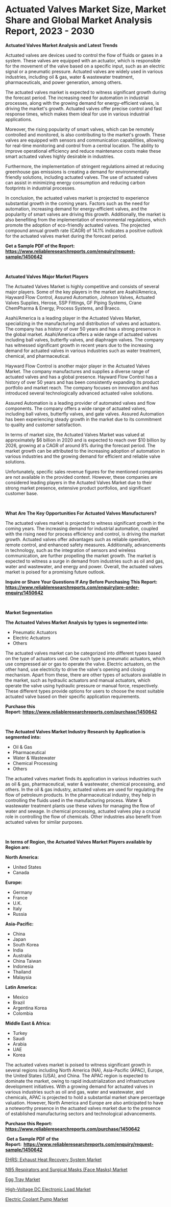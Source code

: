 <p><h1>Actuated Valves Market Size, Market Share and Global Market Analysis Report, 2023 - 2030</h1></p><p><strong>Actuated Valves Market Analysis and Latest Trends</strong></p>
<p><p>Actuated valves are devices used to control the flow of fluids or gases in a system. These valves are equipped with an actuator, which is responsible for the movement of the valve based on a specific input, such as an electric signal or a pneumatic pressure. Actuated valves are widely used in various industries, including oil & gas, water & wastewater treatment, pharmaceuticals, and power generation, among others.</p><p>The actuated valves market is expected to witness significant growth during the forecast period. The increasing need for automation in industrial processes, along with the growing demand for energy-efficient valves, is driving the market's growth. Actuated valves offer precise control and fast response times, which makes them ideal for use in various industrial applications.</p><p>Moreover, the rising popularity of smart valves, which can be remotely controlled and monitored, is also contributing to the market's growth. These valves are equipped with sensors and communication capabilities, allowing for real-time monitoring and control from a central location. The ability to improve operational efficiency and reduce maintenance costs make these smart actuated valves highly desirable in industries.</p><p>Furthermore, the implementation of stringent regulations aimed at reducing greenhouse gas emissions is creating a demand for environmentally friendly solutions, including actuated valves. The use of actuated valves can assist in minimizing energy consumption and reducing carbon footprints in industrial processes.</p><p>In conclusion, the actuated valves market is projected to experience substantial growth in the coming years. Factors such as the need for automation, increasing demand for energy-efficient valves, and the popularity of smart valves are driving this growth. Additionally, the market is also benefiting from the implementation of environmental regulations, which promote the adoption of eco-friendly actuated valves. The projected compound annual growth rate (CAGR) of 14.1% indicates a positive outlook for the actuated valves market during the forecast period.</p></p>
<p><strong>Get a Sample PDF of the Report:&nbsp; <a href="https://www.reliableresearchreports.com/enquiry/request-sample/1450642">https://www.reliableresearchreports.com/enquiry/request-sample/1450642</a></strong></p>
<p>&nbsp;</p>
<p><strong>Actuated Valves Major Market Players</strong></p>
<p><p>The Actuated Valves Market is highly competitive and consists of several major players. Some of the key players in the market are Asahi/America, Hayward Flow Control, Assured Automation, Johnson Valves, Actuated Valves Supplies, Herose, SSP Fittings, GF Piping Systems, Crane ChemPharma & Energy, Process Systems, and Braeco.</p><p>Asahi/America is a leading player in the Actuated Valves Market, specializing in the manufacturing and distribution of valves and actuators. The company has a history of over 50 years and has a strong presence in the global market. Asahi/America offers a wide range of actuated valves including ball valves, butterfly valves, and diaphragm valves. The company has witnessed significant growth in recent years due to the increasing demand for actuated valves in various industries such as water treatment, chemical, and pharmaceutical.</p><p>Hayward Flow Control is another major player in the Actuated Valves Market. The company manufactures and supplies a diverse range of actuated valves and has a global presence. Hayward Flow Control has a history of over 50 years and has been consistently expanding its product portfolio and market reach. The company focuses on innovation and has introduced several technologically advanced actuated valve solutions.</p><p>Assured Automation is a leading provider of automated valves and flow components. The company offers a wide range of actuated valves, including ball valves, butterfly valves, and gate valves. Assured Automation has been experiencing steady growth in the market due to its commitment to quality and customer satisfaction.</p><p>In terms of market size, the Actuated Valves Market was valued at approximately $6 billion in 2020 and is expected to reach over $10 billion by 2026, growing at a CAGR of around 8% during the forecast period. The market growth can be attributed to the increasing adoption of automation in various industries and the growing demand for efficient and reliable valve solutions.</p><p>Unfortunately, specific sales revenue figures for the mentioned companies are not available in the provided context. However, these companies are considered leading players in the Actuated Valves Market due to their strong market presence, extensive product portfolios, and significant customer base.</p></p>
<p>&nbsp;</p>
<p><strong>What Are The Key Opportunities For Actuated Valves Manufacturers?</strong></p>
<p><p>The actuated valves market is projected to witness significant growth in the coming years. The increasing demand for industrial automation, coupled with the rising need for process efficiency and control, is driving the market growth. Actuated valves offer advantages such as reliable operation, remote control, and enhanced safety measures. Additionally, advancements in technology, such as the integration of sensors and wireless communication, are further propelling the market growth. The market is expected to witness a surge in demand from industries such as oil and gas, water and wastewater, and energy and power. Overall, the actuated valves market is poised for a promising future outlook.</p></p>
<p><strong>Inquire or Share Your Questions If Any Before Purchasing This Report: <a href="https://www.reliableresearchreports.com/enquiry/pre-order-enquiry/1450642">https://www.reliableresearchreports.com/enquiry/pre-order-enquiry/1450642</a></strong></p>
<p>&nbsp;</p>
<p><strong>Market Segmentation</strong></p>
<p><strong>The Actuated Valves Market Analysis by types is segmented into:</strong></p>
<p><ul><li>Pneumatic Actuators</li><li>Electric Actuators</li><li>Others</li></ul></p>
<p><p>The actuated valves market can be categorized into different types based on the type of actuators used. One such type is pneumatic actuators, which use compressed air or gas to operate the valve. Electric actuators, on the other hand, use electricity to drive the valve's opening and closing mechanism. Apart from these, there are other types of actuators available in the market, such as hydraulic actuators and manual actuators, which operate the valve using hydraulic pressure or manual force, respectively. These different types provide options for users to choose the most suitable actuated valve based on their specific application requirements.</p></p>
<p><strong>Purchase this Report:&nbsp;<a href="https://www.reliableresearchreports.com/purchase/1450642">https://www.reliableresearchreports.com/purchase/1450642</a></strong></p>
<p>&nbsp;</p>
<p><strong>The Actuated Valves Market Industry Research by Application is segmented into:</strong></p>
<p><ul><li>Oil & Gas</li><li>Pharmaceutical</li><li>Water & Wastewater</li><li>Chemical Processing</li><li>Others</li></ul></p>
<p><p>The actuated valves market finds its application in various industries such as oil & gas, pharmaceutical, water & wastewater, chemical processing, and others. In the oil & gas industry, actuated valves are used for regulating the flow of petroleum products. In the pharmaceutical industry, they help in controlling the fluids used in the manufacturing process. Water & wastewater treatment plants use these valves for managing the flow of water and sewage. In chemical processing, actuated valves play a crucial role in controlling the flow of chemicals. Other industries also benefit from actuated valves for similar purposes.</p></p>
<p>&nbsp;</p>
<p><strong>In terms of Region, the Actuated Valves Market Players available by Region are:</strong></p>
<p>
    <p> <strong> North America: </strong>
        <ul>
            <li>United States</li>
            <li>Canada</li>
        </ul>
        </p> 
    <p> <strong> Europe: </strong>
        <ul>
            <li>Germany</li>
            <li>France</li>
            <li>U.K.</li>
            <li>Italy</li>
            <li>Russia</li>
        </ul>
        </p> 
    <p> <strong> Asia-Pacific: </strong>
        <ul>
            <li>China</li>
            <li>Japan</li>
            <li>South Korea</li>
            <li>India</li>
            <li>Australia</li>
            <li>China Taiwan</li>
            <li>Indonesia</li>
            <li>Thailand</li>
            <li>Malaysia</li>
        </ul>
        </p> 
    <p> <strong> Latin America: </strong>
        <ul>
            <li>Mexico</li>
            <li>Brazil</li>
            <li>Argentina Korea</li>
            <li>Colombia</li>
        </ul>
        </p> 
    <p> <strong> Middle East & Africa: </strong>
        <ul>
            <li>Turkey</li>
            <li>Saudi</li>
            <li>Arabia</li>
            <li>UAE</li>
            <li>Korea</li>
        </ul>
    </p>
    </p>
<p><p>The actuated valves market is poised to witness significant growth in several regions including North America (NA), Asia-Pacific (APAC), Europe, the United States (USA), and China. The APAC region is expected to dominate the market, owing to rapid industrialization and infrastructure development initiatives. With a growing demand for actuated valves in various industries such as oil and gas, water and wastewater, and chemicals, APAC is projected to hold a substantial market share percentage valuation. However, North America and Europe are also anticipated to have a noteworthy presence in the actuated valves market due to the presence of established manufacturing sectors and technological advancements.</p></p>
<p><strong>Purchase this Report: <a href="https://www.reliableresearchreports.com/purchase/1450642">https://www.reliableresearchreports.com/purchase/1450642</a></strong></p>
<p>&nbsp;<strong>Get a Sample PDF of the Report:&nbsp;&nbsp;<a href="https://www.reliableresearchreports.com/enquiry/request-sample/1450642">https://www.reliableresearchreports.com/enquiry/request-sample/1450642</a></strong></p>
<p><strong></strong></p>
<p><p><a href="https://www.linkedin.com/pulse/ehrs-exhaust-heat-recovery-system-market-challenges/">EHRS: Exhaust Heat Recovery System Market</a></p><p><a href="https://www.linkedin.com/pulse/n95-respirators-surgical-masks-face-market-size-2023-2030/">N95 Respirators and Surgical Masks (Face Masks) Market</a></p><p><a href="https://medium.com/@earn.only.flood/egg-tray-market-size-growth-forecast-2023-2030-bcc62120113c">Egg Tray Market</a></p><p><a href="https://www.linkedin.com/pulse/high-voltage-dc-electronic-load-market-research-report/">High-Voltage DC Electronic Load Market</a></p><p><a href="https://medium.com/@nelsonhauck/electric-coolant-pump-market-size-growth-forecast-2023-2030-6653e131306f">Electric Coolant Pump Market</a></p></p>